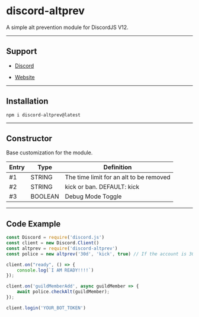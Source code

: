 # discord-altprev
A simple alt prevention module for DiscordJS V12.

---

## Support

* [Discord](https://hyperz.dev/discord)

* [Website](https://support.hyperz.dev/)

---

## Installation

`npm i discord-altprev@latest`

---

## Constructor

Base customization for the module.

| Entry        | Type | Definition | 
|----------------|---------------|---------------|
| #1   | STRING  | The time limit for an alt to be removed
| #2   | STRING  | kick or ban. DEFAULT: kick
| #3   | BOOLEAN  | Debug Mode Toggle

---

## Code Example

```js
const Discord = require('discord.js')
const client = new Discord.Client()
const altprev = require('discord-altprev')
const police = new altprev('30d', 'kick', true) // If the account is 30 days or under, they will be kicked

client.on("ready", () => {
    console.log(`I AM READY!!!!`)
});

client.on('guildMemberAdd', async guildMember => {
    await police.checkAlt(guildMember);
});

client.login('YOUR_BOT_TOKEN')
```
